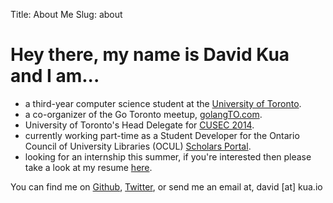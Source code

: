 Title: About Me
Slug: about

# Hey there, my name is David Kua and I am...

* a third-year computer science student at the [University of Toronto](http://www.utsc.utoronto.ca/ "UTSC").
* a co-organizer of the Go Toronto meetup, [golangTO.com](http://golangTO.com "Go Toronto").
* University of Toronto's Head Delegate for [CUSEC 2014](http://2014.cusec.net "CUSEC 2014").
* currently working part-time as a Student Developer for the Ontario Council of University Libraries (OCUL) [Scholars Portal](http://www.scholarsportal.info "Scholars Portal").
* looking for an internship this summer, if you're interested then please take a look at my resume [here](http://bit.ly/dkua-resume "My Resume").

You can find me on [Github](https://github.com/dkua), [Twitter](http://twitter.com/davidkua "davidkua"), or send me an email at, david [at] kua.io
